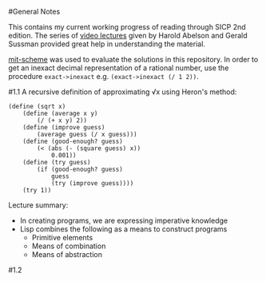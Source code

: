 #General Notes

This contains my current working progress of reading through SICP 2nd edition. The series of [video lectures](https://ocw.mit.edu/courses/electrical-engineering-and-computer-science/6-001-structure-and-interpretation-of-computer-programs-spring-2005/video-lectures/) given by Harold Abelson and Gerald Sussman provided great help in understanding the material.

[mit-scheme](https://www.gnu.org/software/mit-scheme/) was used to evaluate the solutions in this repository.
In order to get an inexact decimal representation of a rational number, use the procedure `exact->inexact` e.g. `(exact->inexact (/ 1 2))`.

#1.1
A recursive definition of approximating √x using Heron's method:
```
(define (sqrt x)
    (define (average x y) 
        (/ (+ x y) 2))
    (define (improve guess)
        (average guess (/ x guess)))
    (define (good-enough? guess)
        (< (abs (- (square guess) x))
            0.001))
    (define (try guess)
        (if (good-enough? guess)
            guess
            (try (improve guess))))
    (try 1))
```
Lecture summary:
- In creating programs, we are expressing imperative knowledge
- Lisp combines the following as a means to construct programs
    - Primitive elements
    - Means of combination
    - Means of abstraction

#1.2

